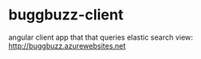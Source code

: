 # buggbuzz-client
angular client app that that queries elastic search 
view: http://buggbuzz.azurewebsites.net
